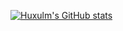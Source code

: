 [![Huxulm's GitHub stats](https://github-readme-stats.vercel.app/api?username=huxulm&theme=tokyonight)](https://github.com/huxulm)
